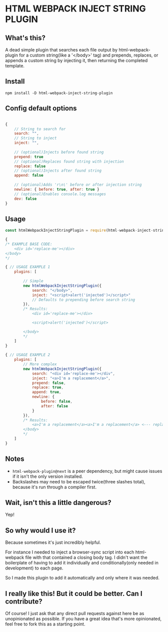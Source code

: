 # HTML WEBPACK INJECT STRING PLUGIN
## What's this?
A dead simple plugin that searches each file output by html-webpack-plugin for a custom string(like a '\</body\>' tag) and prepends, replaces, or appends a custom string by injecting it, then returning the completed template.

## Install
`npm install -D html-webpack-inject-string-plugin`

## Config default options 
```javascript

{
    // String to search for
    search: "",
    // String to inject
    inject: "",
    
    // (optional)Injects before found string
    prepend: true
    // (optional)Replaces found string with injection
    replace: false
    // (optional)Injects after found string
    append: false
    
    // (optional)Adds 'r\n\' before or after injection string
    newline: { before: true, after: true }
    // (optional)Enables console.log messages
    dev: false
}
```

## Usage 
```javascript
const htmlWebpackInjectStringPlugin = require(html-webpack-inject-string-plugin);

{
/* EXAMPLE BASE CODE:
    <div id='replace-me'></div>
</body>
*/

{ // USAGE EXAMPLE 1
    plugins: [
        
        // Simple
        new htmlWebpackInjectStringPlugin({
            search: "</body>",
            inject: "<script>alert('injected')</script>"
            // Defaults to prepending before search string
        }),
        /* Results:
            <div id='replace-me'></div>

            <script>alert('injected')</script>

        </body>
        */
    ]
}
 
{ // USAGE EXAMPLE 2
    plugins: [
        // More complex
        new htmlWebpackInjectStringPlugin({
            search: "<div id='replace-me'></div",
            inject: "<a>I'm a replacement</a>",
            prepend: false,
            replace: true,
            append: true,
            newline: {
                before: false,
                after: false
            }
        }),
        /* Results:
            <a>I'm a replacement</a><a>I'm a replacement</a> <--- replaced and appended, so two injected
        </body>
        */
    ]
}
```

## Notes
* `html-webpack-plugin@next` is a peer dependency, but might cause issues if it isn't the only version installed.
* Backslashes may need to be escaped twice(three slashes total), because it's run through a compiler first. 

## Wait, isn't this a little dangerous?
Yep! 

## So why would I use it?
Because sometimes it's just incredibly helpful. 

For instance I needed to inject a browser-sync script into each html-webpack file with that contained a closing body tag.
I didn't want the boilerplate of having to add it individually and conditionally(only needed in development) to each page.

So I made this plugin to add it automatically and only where it was needed. 

## I really like this! But it could be better. Can I contribute?
Of course! I just ask that any direct pull requests against here be as unopinionated as possible.
If you have a great idea that's more opinionated, feel free to fork this as a starting point.
